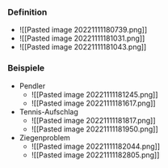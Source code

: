 ### Definition
+ ![[Pasted image 20221111180739.png]]
+ ![[Pasted image 20221111181031.png]]
+ ![[Pasted image 20221111181043.png]]

### Beispiele
+ Pendler
	+ ![[Pasted image 20221111181245.png]]
	+ ![[Pasted image 20221111181617.png]]
+ Tennis-Aufschlag
	+ ![[Pasted image 20221111181817.png]]
	+ ![[Pasted image 20221111181950.png]]
+ Ziegenproblem
	+ ![[Pasted image 20221111182044.png]]
	+ ![[Pasted image 20221111182805.png]]